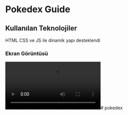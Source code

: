 <h1>Pokedex Guide</h1>

<h2>Kullanılan Teknolojiler </h2>

HTML CSS ve JS ile dinamik yapı desteklendi 

<h3>Ekran Görüntüsü </h3>

![](Pokedex.mp4)# pokedex
